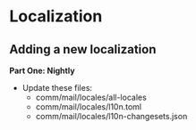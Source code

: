 # Localization

## Adding a new localization

**Part One: Nightly**

- Update these files:
    - comm/mail/locales/all-locales
    - comm/mail/locales/l10n.toml
    - comm/mail/locales/l10n-changesets.json

